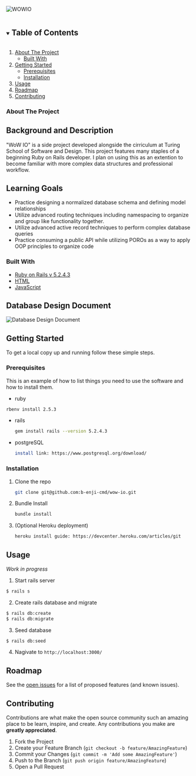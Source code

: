 ![WOWIO](https://imgur.com/wqYBooI)
<!-- TABLE OF CONTENTS -->
<details open="open">
  <summary><h2 style="display: inline-block">Table of Contents</h2></summary>
  <ol>
    <li>
      <a href="#about-the-project">About The Project</a>
      <ul>
        <li><a href="#built-with">Built With</a></li>
      </ul>
    </li>
    <li>
      <a href="#getting-started">Getting Started</a>
      <ul>
        <li><a href="#prerequisites">Prerequisites</a></li>
        <li><a href="#installation">Installation</a></li>
      </ul>
    </li>
    <li><a href="#usage">Usage</a></li>
    <li><a href="#roadmap">Roadmap</a></li>
    <li><a href="#contributing">Contributing</a></li>
  </ol>
</details>

### About The Project
## Background and Description
"WoW IO" is a side project developed alongside the cirriculum at Turing School of Software and Design. This project features many staples of a beginning Ruby on Rails developer. I plan on using this as an extention to become familiar with more complex data structures and professional workflow.
## Learning Goals
- Practice designing a normalized database schema and defining model relationships
- Utilize advanced routing techniques including namespacing to organize and group like functionality together.
- Utilize advanced active record techniques to perform complex database queries
- Practice consuming a public API while utilizing POROs as a way to apply OOP principles to organize code
### Built With

* [Ruby on Rails v 5.2.4.3](https://rubyonrails.org)
* [HTML](https://html.com)
* [JavaScript](https://www.javascript.com)


## Database Design Document
![Database Design Document](https://imgur.com/rR0CyuJ)


<!-- GETTING STARTED -->
## Getting Started

To get a local copy up and running follow these simple steps.

### Prerequisites

This is an example of how to list things you need to use the software and how to install them.
* ruby
```sh
rbenv install 2.5.3
```
* rails
  ```sh
  gem install rails --version 5.2.4.3
  ```
* postgreSQL
  ```sh
  install link: https://www.postgresql.org/download/
  ```

### Installation

1. Clone the repo
   ```sh
   git clone git@github.com:b-enji-cmd/wow-io.git
   ```
2. Bundle Install
   ```sh
   bundle install
   ```
3. (Optional Heroku deployment)
   ```sh
   heroku install guide: https://devcenter.heroku.com/articles/git
   ```



<!-- USAGE EXAMPLES -->
## Usage
_Work in progress_
1. Start rails server
```sh
$ rails s
```
2. Create rails database and migrate
```sh
$ rails db:create
$ rails db:migrate
```
3. Seed database
```sh
$ rails db:seed
```
4. Nagivate to `http://localhost:3000/`




<!-- ROADMAP -->
## Roadmap

See the [open issues](https://github.com/b-enji-cmd/wow-io/issues) for a list of proposed features (and known issues).



<!-- CONTRIBUTING -->
## Contributing

Contributions are what make the open source community such an amazing place to be learn, inspire, and create. Any contributions you make are **greatly appreciated**.

1. Fork the Project
2. Create your Feature Branch (`git checkout -b feature/AmazingFeature`)
3. Commit your Changes (`git commit -m 'Add some AmazingFeature'`)
4. Push to the Branch (`git push origin feature/AmazingFeature`)
5. Open a Pull Request




